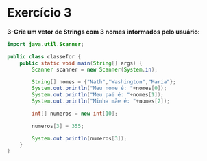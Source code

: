# Exercício 3

**3-Crie um vetor de Strings com 3 nomes informados pelo usuário:**

```java
import java.util.Scanner;

public class classefor {
    public static void main(String[] args) {
        Scanner scanner = new Scanner(System.in);

        String[] nomes = {"Nath","Washington","Maria"};
        System.out.println("Meu nome é: "+nomes[0]);
        System.out.println("Meu pai é: "+nomes[1]);
        System.out.println("Minha mãe é: "+nomes[2]);

        int[] numeros = new int[10];

        numeros[3] = 355;

        System.out.println(numeros[3]);
    }
}

```